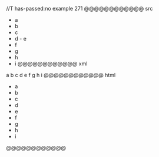//T has-passed:no
example 271
@@@@@@@@@@@@ src
- a
 - b
  - c
   - d
    - e
   - f
  - g
 - h
- i
@@@@@@@@@@@@ xml
<?xml version="1.0" encoding="UTF-8"?>
<!DOCTYPE document SYSTEM "CommonMark.dtd">
<document xmlns="http://commonmark.org/xml/1.0">
  <list type="bullet" tight="true">
    <item>
      <paragraph>
        <text>a</text>
      </paragraph>
    </item>
    <item>
      <paragraph>
        <text>b</text>
      </paragraph>
    </item>
    <item>
      <paragraph>
        <text>c</text>
      </paragraph>
    </item>
    <item>
      <paragraph>
        <text>d</text>
      </paragraph>
    </item>
    <item>
      <paragraph>
        <text>e</text>
      </paragraph>
    </item>
    <item>
      <paragraph>
        <text>f</text>
      </paragraph>
    </item>
    <item>
      <paragraph>
        <text>g</text>
      </paragraph>
    </item>
    <item>
      <paragraph>
        <text>h</text>
      </paragraph>
    </item>
    <item>
      <paragraph>
        <text>i</text>
      </paragraph>
    </item>
  </list>
</document>
@@@@@@@@@@@@ html
<ul>
<li>a</li>
<li>b</li>
<li>c</li>
<li>d</li>
<li>e</li>
<li>f</li>
<li>g</li>
<li>h</li>
<li>i</li>
</ul>
@@@@@@@@@@@@
